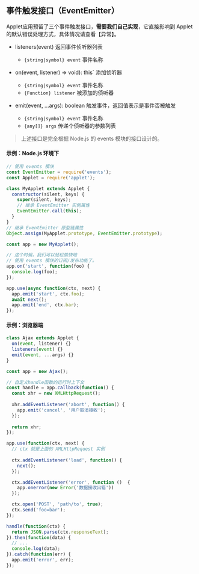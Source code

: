 ## 事件触发接口（EventEmitter）

Applet应用预留了三个事件触发接口，**需要我们自己实现**，它直接影响到 Applet 的默认错误处理方式，具体情况请查看【异常】。

* listeners(event) 返回事件侦听器列表
  - `{string|symbol} event` 事件名称


* on(event, listener) => void): this` 添加侦听器
  - `{string|symbol} event` 事件名称
  - `{Function} listener` 被添加的侦听器


* emit(event, ...args): boolean 触发事件，返回值表示是事件否被触发
  - `{string|symbol} event` 事件名称
  - `{any[]} args` 传递个侦听器的参数列表

> 上述接口是完全根据 Node.js 的 events 模块的接口设计的。 

#### 示例：Node.js 环境下

```js
// 使用 events 模块
const EventEmitter = require('events');
const Applet = require('applet');

class MyApplet extends Applet {
  constructor(silent, keys) {
    super(silent, keys);
    // 继承 EventEmitter 实例属性 
    EventEmitter.call(this);
  }
}
// 继承 EventEmitter 原型链属性
Object.assign(MyApplet.prototype, EventEmitter.prototype);

const app = new MyApplet();

// 这个时候，我们可以轻松愉快地
// 使用 events 模块的订阅/发布功能了。
app.on('start', function(foo) {
  console.log(foo);
});

app.use(async function(ctx, next) {
  app.emit('start', ctx.foo);
  await next();
  app.emit('end', ctx.bar);
});
```


#### 示例：浏览器端

```js
class Ajax extends Applet {
  on(event, listener) {}
  listeners(event) {}
  emit(event, ...args) {}
}

const app = new Ajax();

// 自定义handle函数的运行时上下文
const handle = app.callback(function() {
  const xhr = new XMLHttpRequest();
  
  xhr.addEventListener('abort', function() {
    app.emit('cancel', '用户取消接收');
  });
  
  return xhr;
});

app.use(function(ctx, next) {
  // ctx 就是上面的 XMLHttpRequest 实例
  
  ctx.addEventListener('load', function() {
    next();
  });

  ctx.addEventListener('error', function ()  {
    app.onerror(new Error('数据接收出错'))
  });

  ctx.open('POST', 'path/to', true);
  ctx.send('foo=bar');
});

handle(function(ctx) {
  return JSON.parse(ctx.responseText);
}).then(function(data) {
  // ... 
  console.log(data);
}).catch(function(err) {
  app.emit('error', err);
});
```